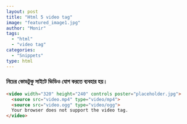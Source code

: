 ```yaml
---
layout: post
title: "Html 5 video tag"
image: "featured_image1.jpg"
author: "Monir"
tags:
  - "html"
  - "video tag"
categories:
  - "Snippets"
type: html  
---
```


<!--more-->


### নিচের কোডটুকু সাইটে ভিডিও যোগ করতে ব্যবহার হয়।

```html
<video width="320" height="240" controls poster="placeholder.jpg">
  <source src="video.mp4" type="video/mp4">
  <source src="video.ogg" type="video/ogg">
  Your browser does not support the video tag.
</video>
```
